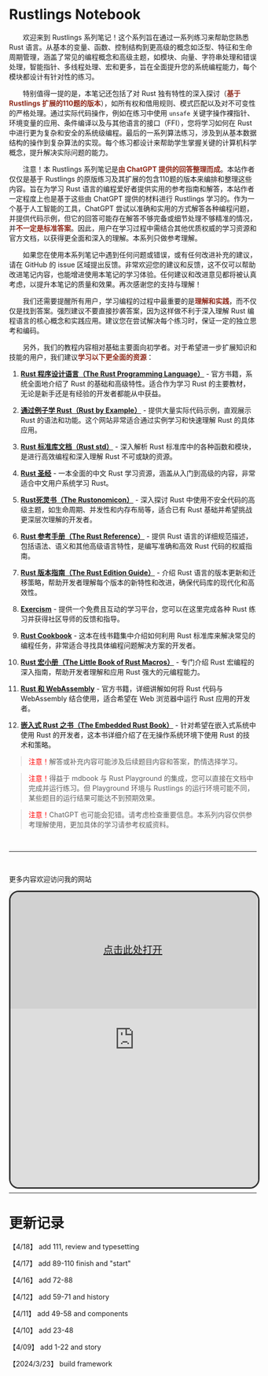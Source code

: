 #  Rustlings Notebook

&#8195;&#8195;欢迎来到 Rustlings 系列笔记！这个系列旨在通过一系列练习来帮助您熟悉 Rust 语言。从基本的变量、函数、控制结构到更高级的概念如泛型、特征和生命周期管理，涵盖了常见的编程概念和高级主题，如模块、向量、字符串处理和错误处理，智能指针、多线程处理、宏和更多，旨在全面提升您的系统编程能力，每个模块都设计有针对性的练习。

&#8195;&#8195;特别值得一提的是，本笔记还包括了对 Rust 独有特性的深入探讨（<span style="color: #8F2C1D;">**基于 Rustlings 扩展的110题的版本**</span>），如所有权和借用规则、模式匹配以及对不可变性的严格处理。通过实际代码操作，例如在练习中使用 `unsafe` 关键字操作裸指针、环境变量的应用、条件编译以及与其他语言的接口（FFI），您将学习如何在 Rust 中进行更为复杂和安全的系统级编程。最后的一系列算法练习，涉及到从基本数据结构的操作到复杂算法的实现。每个练习都设计来帮助学生掌握关键的计算机科学概念，提升解决实际问题的能力。

&#8195;&#8195;注意！本 Rustlings 系列笔记是<span style="color: #8F2C1D;">**由 ChatGPT 提供的回答整理而成**</span>。本站作者仅仅是基于 Rustlings 的原版练习及其扩展的包含110题的版本来编排和整理这些内容。旨在为学习 Rust 语言的编程爱好者提供实用的参考指南和解答，本站作者一定程度上也是基于这些由 ChatGPT 提供的材料进行 Rustlings 学习的。作为一个基于人工智能的工具，ChatGPT 尝试以准确和实用的方式解答各种编程问题，并提供代码示例，但它的回答可能存在解答不够完备或细节处理不够精准的情况，并<span style="color: #8F2C1D;">**不一定是标准答案**</span>。因此，用户在学习过程中需结合其他优质权威的学习资源和官方文档，以获得更全面和深入的理解。本系列只做参考理解。

&#8195;&#8195;如果您在使用本系列笔记中遇到任何问题或错误，或有任何改进补充的建议，请在 GitHub 的 issue 区域提出反馈。非常欢迎您的建议和反馈，这不仅可以帮助改进笔记内容，也能增进使用本笔记的学习体验。任何建议和改进意见都将被认真考虑，以提升本笔记的质量和效果。再次感谢您的支持与理解！

&#8195;&#8195;我们还需要提醒所有用户，学习编程的过程中最重要的是<span style="color: #8F2C1D;">**理解和实践**</span>，而不仅仅是找到答案。强烈建议不要直接抄袭答案，因为这样做不利于深入理解 Rust 编程语言的核心概念和实践应用。建议您在尝试解决每个练习时，保证一定的独立思考和编码。

&#8195;&#8195;另外，我们的教程内容相对基础主要面向初学者。对于希望进一步扩展知识和技能的用户，我们建议<span style="color: #8F2C1D;">**学习以下更全面的资源**</span>：

1. [**Rust 程序设计语言（The Rust Programming Language）**](https://doc.rust-lang.org/book/) - 官方书籍，系统全面地介绍了 Rust 的基础和高级特性。适合作为学习 Rust 的主要教材，无论是新手还是有经验的开发者都能从中获益。

2. [**通过例子学 Rust（Rust by Example）**](https://doc.rust-lang.org/rust-by-example/) - 提供大量实际代码示例，直观展示 Rust 的语法和功能。这个网站非常适合通过实例学习和快速理解 Rust 的具体应用。

3. [**Rust 标准库文档（Rust std）**](https://doc.rust-lang.org/std/) - 深入解析 Rust 标准库中的各种函数和模块，是进行高效编程和深入理解 Rust 不可或缺的资源。

4. [**Rust 圣经**](https://course.rs/) - 一本全面的中文 Rust 学习资源，涵盖从入门到高级的内容，非常适合中文用户系统学习 Rust。

5. [**Rust死灵书（The Rustonomicon）**](https://doc.rust-lang.org/nomicon/) - 深入探讨 Rust 中使用不安全代码的高级主题，如生命周期、并发性和内存布局等，适合已有 Rust 基础并希望挑战更深层次理解的开发者。

6. [**Rust 参考手册（The Rust Reference）**](https://doc.rust-lang.org/reference/) - 提供 Rust 语言的详细规范描述，包括语法、语义和其他高级语言特性，是编写准确和高效 Rust 代码的权威指南。

7. [**Rust 版本指南（The Rust Edition Guide）**](https://doc.rust-lang.org/edition-guide/) - 介绍 Rust 语言的版本更新和迁移策略，帮助开发者理解每个版本的新特性和改进，确保代码库的现代化和高效性。

8. [**Exercism**](https://exercism.io/tracks/rust) - 提供一个免费且互动的学习平台，您可以在这里完成各种 Rust 练习并获得社区导师的反馈和指导。

9. [**Rust Cookbook**](https://rust-lang-nursery.github.io/rust-cookbook/) - 这本在线书籍集中介绍如何利用 Rust 标准库来解决常见的编程任务，非常适合寻找具体编程问题解决方案的开发者。

10. [**Rust 宏小册（The Little Book of Rust Macros）**](https://danielkeep.github.io/tlborm/book/) - 专门介绍 Rust 宏编程的深入指南，帮助开发者理解和应用 Rust 强大的元编程能力。

11. [**Rust 和 WebAssembly**](https://rustwasm.github.io/docs/book/) - 官方书籍，详细讲解如何将 Rust 代码与 WebAssembly 结合使用，适合希望在 Web 浏览器中运行 Rust 应用的开发者。

12. [**嵌入式 Rust 之书（The Embedded Rust Book）**](https://docs.rust-embedded.org/book/) - 针对希望在嵌入式系统中使用 Rust 的开发者，这本书详细介绍了在无操作系统环境下使用 Rust 的技术和策略。

> <span style="color: red;">注意！</span>解答或补充内容可能涉及后续题目内容和答案，酌情选择学习。

> <span style="color: red;">注意！</span>得益于 mdbook 与 Rust Playground 的集成，您可以直接在文档中完成并运行练习。但 Playground 环境与 Rustlings 的运行环境可能不同，某些题目的运行结果可能达不到预期效果。

> <span style="color: red;">注意！</span>ChatGPT 也可能会犯错。请考虑检查重要信息。本系列内容仅供参考理解使用，更加具体的学习请参考权威资料。

<br/>

---

<br/>

更多内容欢迎访问我的网站

<style>
.tag {
    display: inline-block;
    background-color: #e0e0e0;
    color: #333;
    padding: 0px 5px;
    font-size: 12px;
}

.tag-primary {
    background-color: #222222;
    color: #ffffff;
}
</style>

<style>
    .iframe-wrapper {
        position: relative;
        width: 100%;
        height: 600px;
    }

    iframe {
        width: 100%;
        height: 100%;
        border: 3px solid #333;
        border-radius: 20px;
    }
    
    .iframe-overlay-quarter-t {
        position: absolute;
        top: 0;
        left: 0;
        width: 100%;
        height: 40%;
        /* 只覆盖iframe的1/4高度 */
        background-color: rgba(0, 0, 0, 0.05);
        /* 灰度背景 */
        color: white;
        display: flex;
        justify-content: center;
        align-items: center;
        font-size: 20px;
        z-index: 15;
        /* 高于iframe内容的层级 */
}
</style>

<div class="iframe-wrapper">
    <iframe src="https://lzzs.fun/" frameborder="0" allowfullscreen></iframe>
    <div class="iframe-overlay-quarter-t">
        <a href="https://lzzs.fun" target="_blank">点击此处打开</a>
    </div> <!-- 新的遮罩层放在iframe底部1/4区域 -->
</div>

</div>

---

# 更新记录

【4/18】 add 111, review and typesetting

【4/17】 add 89-110 finish and "start"

【4/16】 add 72-88

【4/12】 add 59-71 and history

【4/11】 add 49-58 and components

【4/10】 add 23-48

【4/09】 add 1-22 and story

【2024/3/23】 build framework
